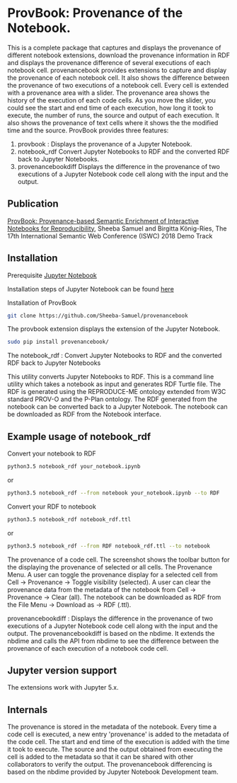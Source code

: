 # ProvBook: Provenance of the Notebook.
This is a complete package that captures and displays the provenance of different notebook extensions, download the provenance information in RDF and displays the provenance difference of several executions of each notebook cell.
provenancebook provides extensions to capture and display the provenance of each notebook cell. It also shows the difference between the provenance of two executions of a notebook cell.
Every cell is extended with a provenance area with a slider. The provenance area shows the history of the execution of each code cells. As you move the slider, you could see the start and end time of each execution, how long it took to execute, the number of runs, the source and output of each execution. It also shows the provenance of text cells where it shows the the modified time and the source. ProvBook provides three features:
1. provbook : 
  Displays the provenance of a Jupyter Notebook.
2. notebook_rdf
  Convert Jupyter Notebooks to RDF and the converted RDF back to Jupyter Notebooks.
3. provenancebookdiff
   Displays the difference in the provenance of two executions of a Jupyter Notebook code cell along with the input and the output.


Publication
-----------
[ProvBook: Provenance-based Semantic Enrichment of Interactive Notebooks for Reproducibility](http://ceur-ws.org/Vol-2180/paper-57.pdf), Sheeba Samuel and Birgitta König-Ries, The 17th International Semantic Web Conference (ISWC) 2018 Demo Track

Installation
-------------

Prerequisite
[Jupyter Notebook](https://jupyter.org/)  

Installation steps of Jupyter Notebook can be found [here](http://jupyter.org/install)

Installation of ProvBook  
```bash
git clone https://github.com/Sheeba-Samuel/provenancebook
```
The provbook extension displays the extension of the Jupyter Notebook.
```bash
sudo pip install provenancebook/
```
The notebook_rdf : Convert Jupyter Notebooks to RDF and the converted RDF back to Jupyter Notebooks

This utility converts Jupyter Notebooks to RDF. This is a command line utility which takes a notebook as input and generates RDF Turtle file. The RDF is generated using the REPRODUCE-ME ontology extended from W3C standard PROV-O and the P-Plan ontology. The RDF generated from the notebook can be converted back to a Jupyter Notebook. The notebook can be downloaded as RDF from the Notebook interface.

Example usage of notebook_rdf
-----------------------------

Convert your notebook to RDF 
```bash
python3.5 notebook_rdf your_notebook.ipynb 
```
or 
```bash
python3.5 notebook_rdf --from notebook your_notebook.ipynb --to RDF
```

Convert your RDF to notebook 
```bash
python3.5 notebook_rdf notebook_rdf.ttl 
```
or
```bash
python3.5 notebook_rdf --from RDF notebook_rdf.ttl --to notebook
```
The provenance of a code cell. The screenshot shows the toolbar button for the displaying the provenance of selected or all cells.
The Provenance Menu.
A user can toggle the provenance display for a selected cell from Cell -> Provenance -> Toggle visibility (selected).
A user can clear the provenance data from the metadata of the notebook from Cell -> Provenance -> Clear (all).
The notebook can be downloaded as RDF from the File Menu -> Download as -> RDF (.ttl).

provenancebookdiff : Displays the difference in the provenance of two executions of a Jupyter Notebook code cell along with the input and the output.
The provenancebookdiff is based on the nbdime. It extends the nbdime and calls the API from nbdime to see the difference between the provenance of each execution of a notebook code cell.

Jupyter version support
------------------------

The extensions work with Jupyter 5.x. 


Internals
-----------
The provenance is stored in the metadata of the notebook. Every time a code cell is executed, a new entry 'provenance' is added to the metadata of the code cell. The start and end time of the execution is added with the time it took to execute. The source and the output obtained from executing the cell is added to the metadata so that it can be shared with other collaborators to verify the output. The provenancebook differencing is based on the nbdime provided by Jupyter Notebook Development team.

